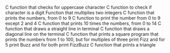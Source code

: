 C function that checks for uppercase character
C function to check if character is a digit
 Function that multiplies two integers
C function that prints the numbers, from 0 to 9
C function to print the number from 0 to 9 except 2 and 4
 C function that prints 10 times the numbers, from 0 to 14
 C function that draws a straight line in terminal
 C function that draws a diagonal line on the terminal
 C function that prints a square
program that prints the numbers from 1 to 100, but for multiples of three print Fizz and for 5 print Buzz and for both print FizzBuzz
 C function that prints a triangle
